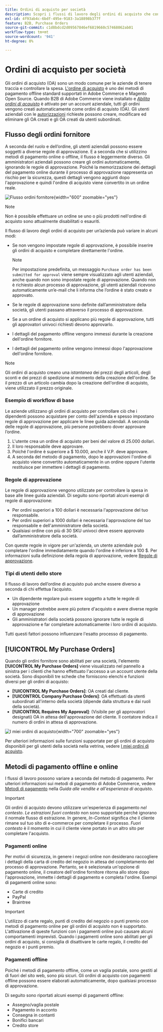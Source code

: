 ```yaml
---
title: Ordini di acquisto per società
description: Scopri i flussi di lavoro degli ordini di acquisto che consentono alle aziende di tenere traccia e controllare la spesa.
exl-id: 4f93ab4c-6bdf-495e-9183-3a18898b377f
feature: B2B, Purchase Orders
source-git-commit: c1d8bdcd2d09567846ef6819660c57468062ab01
workflow-type: tm+mt
source-wordcount: '941'
ht-degree: 0%

---
```


# Ordini di acquisto per società

Gli ordini di acquisto (OA) sono un modo comune per le aziende di tenere traccia e controllare la spesa. [L&#39;ordine di acquisto](../stores-purchase/purchase-order.md) è uno dei metodi di pagamento offline standard supportati in Adobe Commerce e Magento Open Source. Quando B2B di Adobe Commerce viene installato e [_Abilita ordini di acquisto_](account-company-manage.md#advanced-settings) è attivato per un account aziendale, tutti gli ordini vengono creati automaticamente come ordini di acquisto (OA). Gli utenti aziendali con le [autorizzazioni](account-company-roles-permissions.md) richieste possono creare, modificare ed eliminare gli OA creati e gli OA creati da utenti subordinati.

## Flusso degli ordini fornitore

A seconda del ruolo e dell’ordine, gli utenti aziendali possono essere soggetti a diverse regole di approvazione. E a seconda che si utilizzino metodi di pagamento online o offline, il flusso è leggermente diverso. Gli amministratori aziendali possono creare gli ordini automaticamente, ignorando le regole di approvazione. Poiché la memorizzazione dei dettagli del pagamento online durante il processo di approvazione rappresenta un rischio per la sicurezza, questi dettagli vengono aggiunti dopo l&#39;approvazione e quindi l&#39;ordine di acquisto viene convertito in un ordine reale.

![Flusso ordini fornitore](./assets/purchase-order-flow.png){width="600" zoomable="yes"}

>[!NOTE]
>
>Non è possibile effettuare un ordine se uno o più prodotti nell&#39;ordine di acquisto sono attualmente disabilitati o esauriti.

Il flusso di lavoro degli ordini di acquisto per un’azienda può variare in alcuni modi:

- Se non vengono impostate regole di approvazione, è possibile inserire gli ordini di acquisto e completare direttamente l&#39;ordine.

  >[!NOTE]
  >
  >Per impostazione predefinita, un messaggio `Purchase order has been submitted for approval` viene sempre visualizzato agli utenti aziendali, anche quando non sono impostate regole di approvazione. Quando non è richiesto alcun processo di approvazione, gli utenti aziendali ricevono automaticamente un’e-mail che li informa che l’ordine è stato creato e approvato.

- Se le regole di approvazione sono definite dall’amministratore della società, gli utenti passano attraverso il processo di approvazione.
- Se a un ordine di acquisto si applicano più regole di approvazione, tutti gli approvatori univoci richiesti devono approvarlo.
- I dettagli del pagamento offline vengono immessi durante la creazione dell&#39;ordine fornitore.
- I dettagli del pagamento online vengono immessi dopo l&#39;approvazione dell&#39;ordine fornitore.

>[!NOTE]
>
>Gli ordini di acquisto creano una _istantanea_ dei prezzi degli articoli, degli sconti e dei prezzi di spedizione al momento della creazione dell&#39;ordine. Se il prezzo di un articolo cambia dopo la creazione dell&#39;ordine di acquisto, viene utilizzato il prezzo originale.

### Esempio di workflow di base

Le aziende utilizzano gli ordini di acquisto per controllare ciò che i dipendenti possono acquistare per conto dell&#39;azienda e spesso impostano regole di approvazione per applicare le linee guida aziendali. A seconda delle regole di approvazione, più persone potrebbero dover approvare l’ordine.

1. L&#39;utente crea un ordine di acquisto per beni del valore di 25.000 dollari.
1. Il loro responsabile deve approvare.
1. Poiché l&#39;ordine è superiore a $ 10.000, anche il V.P. deve approvare.
1. A seconda del metodo di pagamento, dopo le approvazioni l&#39;ordine di acquisto viene convertito automaticamente in un ordine oppure l&#39;utente restituisce per immettere i dettagli di pagamento.

### Regole di approvazione

Le regole di approvazione vengono utilizzate per controllare la spesa in base alle linee guida aziendali. Di seguito sono riportati alcuni esempi di regole di approvazione:

- Per ordini superiori a 100 dollari è necessaria l&#39;approvazione del tuo responsabile.
- Per ordini superiori a 1000 dollari è necessaria l&#39;approvazione del tuo responsabile e dell&#39;amministratore della società.
- Qualsiasi ordine con più di 30 SKU univoci deve essere approvato dall’amministratore della società.

Con queste regole in vigore per un&#39;azienda, un utente aziendale può completare l&#39;ordine immediatamente quando l&#39;ordine è inferiore a 100 $. Per informazioni sulla definizione della regola di approvazione, vedere [Regole di approvazione](account-dashboard-approval-rules.md).

### Tipi di utenti dello store

Il flusso di lavoro dell’ordine di acquisto può anche essere diverso a seconda di chi effettua l’acquisto.

- Un dipendente regolare può essere soggetto a tutte le regole di approvazione
- Un manager potrebbe avere più potere d&#39;acquisto e avere diverse regole di approvazione
- Gli amministratori della società possono ignorare tutte le regole di approvazione e far completare automaticamente i loro ordini di acquisto.

Tutti questi fattori possono influenzare l&#39;esatto processo di pagamento.

## [!UICONTROL My Purchase Orders]

Quando gli ordini fornitore sono abilitati per una società, l&#39;elemento **[!UICONTROL My Purchase Orders]** viene visualizzato nel pannello a sinistra per i clienti che hanno effettuato l&#39;accesso a un account utente della società. Sono disponibili tre schede che forniscono elenchi e funzioni diversi per gli ordini di acquisto:

- **[!UICONTROL My Purchase Orders]**: OA creati dal cliente.
- **[!UICONTROL Company Purchase Orders]**: OA effettuati da utenti subordinati all&#39;interno della società (dipende dalla struttura e dai ruoli della società).
- **[!UICONTROL Requires My Approval]**: (Visibile per gli approvatori designati) OA in attesa dell&#39;approvazione del cliente. Il contatore indica il numero di ordini in attesa di approvazione.

![I miei ordini di acquisto](./assets/account-dashboard-my-purchase-orders.png){width="700" zoomable="yes"}

Per ulteriori informazioni sulle funzioni supportate per gli ordini di acquisto disponibili per gli utenti della società nella vetrina, vedere [I miei ordini di acquisto](account-dashboard-my-purchase-orders.md).

## Metodi di pagamento offline e online

I flussi di lavoro possono variare a seconda del metodo di pagamento. Per ulteriori informazioni sui metodi di pagamento di Adobe Commerce, vedere [Metodi di pagamento](../stores-purchase/payments.md) nella _Guida alle vendite e all&#39;esperienza di acquisto_.

>[!IMPORTANT]
>
>Gli ordini di acquisto devono utilizzare un&#39;esperienza di pagamento _nel contesto_. _Le estrazioni fuori contesto_ non sono supportate perché ignorano il normale flusso di estrazione. In genere, _In-Context_ significa che il cliente rimane sul tuo sito di e-commerce per completare il processo. _Fuori contesto_ è il momento in cui il cliente viene portato in un altro sito per completare l&#39;acquisto.

### Pagamenti online

Per motivi di sicurezza, in genere i negozi online non desiderano raccogliere i dettagli della carta di credito del negozio in attesa del completamento del processo di approvazione. Pertanto, se è selezionata un&#39;opzione di pagamento online, il creatore dell&#39;ordine fornitore ritorna allo store dopo l&#39;approvazione, immette i dettagli di pagamento e completa l&#39;ordine. Esempi di pagamenti online sono:

- Carte di credito
- PayPal
- Braintree

>[!IMPORTANT]
>
>L&#39;utilizzo di carte regalo, punti di credito del negozio o punti premio con metodi di pagamento online per gli ordini di acquisto non è supportato. L&#39;attivazione di queste funzioni con i pagamenti online può causare alcuni comportamenti imprevisti. Quando i pagamenti online sono abilitati per gli ordini di acquisto, si consiglia di disattivare le carte regalo, il credito del negozio e i punti premio.

### Pagamenti offline

Poiché i metodi di pagamento offline, come un vaglia postale, sono gestiti al di fuori del sito web, sono più sicuri. Gli ordini di acquisto con pagamenti offline possono essere elaborati automaticamente, dopo qualsiasi processo di approvazione.

Di seguito sono riportati alcuni esempi di pagamenti offline:

- Assegno/vaglia postale
- Pagamento in acconto
- Consegna in contanti
- Bonifici bancari
- Credito store
